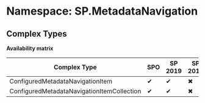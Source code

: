 # Namespace: SP.MetadataNavigation
## Complex Types

**Availability matrix**

Complex Type | SPO | SP 2019 | SP 2016 | SP 2013
----------|-----|---------|---------|--------
ConfiguredMetadataNavigationItem | ✔ | ✔ | ✖ | ✖
ConfiguredMetadataNavigationItemCollection | ✔ | ✔ | ✖ | ✖
